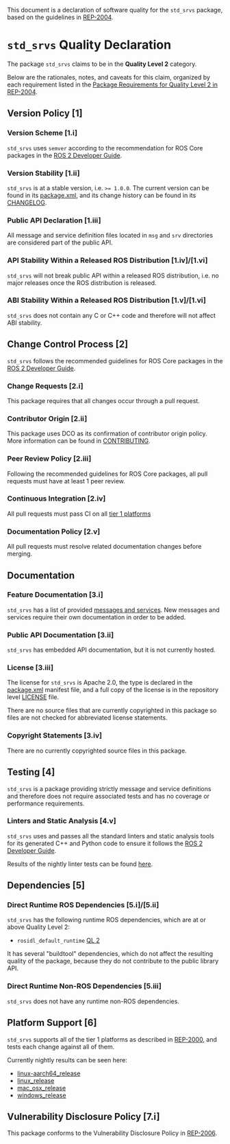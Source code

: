 This document is a declaration of software quality for the `std_srvs` package, based on the guidelines in [REP-2004](https://www.ros.org/reps/rep-2004.html).

# `std_srvs` Quality Declaration

The package `std_srvs` claims to be in the **Quality Level 2** category.

Below are the rationales, notes, and caveats for this claim, organized by each requirement listed in the [Package Requirements for Quality Level 2 in REP-2004](https://www.ros.org/reps/rep-2004.html).

## Version Policy [1]

### Version Scheme [1.i]

`std_srvs` uses `semver` according to the recommendation for ROS Core packages in the [ROS 2 Developer Guide](https://index.ros.org/doc/ros2/Contributing/Developer-Guide/#versioning).

### Version Stability [1.ii]

`std_srvs` is at a stable version, i.e. `>= 1.0.0`.
The current version can be found in its [package.xml](package.xml), and its change history can be found in its [CHANGELOG](CHANGELOG.rst).

### Public API Declaration [1.iii]

All message and service definition files located in `msg` and `srv` directories are considered part of the public API.

### API Stability Within a Released ROS Distribution [1.iv]/[1.vi]

`std_srvs` will not break public API within a released ROS distribution, i.e. no major releases once the ROS distribution is released.

### ABI Stability Within a Released ROS Distribution [1.v]/[1.vi]

`std_srvs` does not contain any C or C++ code and therefore will not affect ABI stability.

## Change Control Process [2]

`std_srvs` follows the recommended guidelines for ROS Core packages in the [ROS 2 Developer Guide](https://index.ros.org/doc/ros2/Contributing/Developer-Guide/#package-requirements).

### Change Requests [2.i]

This package requires that all changes occur through a pull request.

### Contributor Origin [2.ii]

This package uses DCO as its confirmation of contributor origin policy. More information can be found in [CONTRIBUTING](../CONTRIBUTING.md).

### Peer Review Policy [2.iii]

Following the recommended guidelines for ROS Core packages, all pull requests must have at least 1 peer review.

### Continuous Integration [2.iv]

All pull requests must pass CI on all [tier 1 platforms](https://www.ros.org/reps/rep-2000.html#support-tiers)

### Documentation Policy [2.v]

All pull requests must resolve related documentation changes before merging.

## Documentation

### Feature Documentation [3.i]

`std_srvs` has a list of provided [messages and services](README.md).
New messages and services require their own documentation in order to be added.

### Public API Documentation [3.ii]

`std_srvs` has embedded API documentation, but it is not currently hosted.

### License [3.iii]

The license for `std_srvs` is Apache 2.0, the type is declared in the [package.xml](package.xml) manifest file, and a full copy of the license is in the repository level [LICENSE](../LICENSE) file.

There are no source files that are currently copyrighted in this package so files are not checked for abbreviated license statements.

### Copyright Statements [3.iv]

There are no currently copyrighted source files in this package.

## Testing [4]

`std_srvs` is a package providing strictly message and service definitions and therefore does not require associated tests and has no coverage or performance requirements.

### Linters and Static Analysis [4.v]

`std_srvs` uses and passes all the standard linters and static analysis tools for its generated C++ and Python code to ensure it follows the [ROS 2 Developer Guide](https://index.ros.org/doc/ros2/Contributing/Developer-Guide/#linters).

Results of the nightly linter tests can be found [here](http://build.ros2.org/view/Epr/job/Epr__common_interfaces__ubuntu_bionic_amd64/lastBuild/testReport/std_srvs/).

## Dependencies [5]

### Direct Runtime ROS Dependencies [5.i]/[5.ii]

`std_srvs` has the following runtime ROS dependencies, which are at or above Quality Level 2:
* `rosidl_default_runtime` [QL 2](https://github.com/ros2/rosidl_defaults/tree/foxy/rosidl_default_runtime/QUALITY_DECLARATION.md)

It has several "buildtool" dependencies, which do not affect the resulting quality of the package, because they do not contribute to the public library API.

### Direct Runtime Non-ROS Dependencies [5.iii]

`std_srvs` does not have any runtime non-ROS dependencies.

## Platform Support [6]

`std_srvs` supports all of the tier 1 platforms as described in [REP-2000](https://www.ros.org/reps/rep-2000.html#support-tiers), and tests each change against all of them.

Currently nightly results can be seen here:
* [linux-aarch64_release](https://ci.ros2.org/view/nightly/job/nightly_linux-aarch64_release/lastBuild/testReport/std_srvs/)
* [linux_release](https://ci.ros2.org/view/nightly/job/nightly_linux_release/lastBuild/testReport/std_srvs/)
* [mac_osx_release](https://ci.ros2.org/view/nightly/job/nightly_osx_release/lastBuild/testReport/std_srvs/)
* [windows_release](https://ci.ros2.org/view/nightly/job/nightly_win_rel/lastBuild/testReport/std_srvs/)

## Vulnerability Disclosure Policy [7.i]

This package conforms to the Vulnerability Disclosure Policy in [REP-2006](https://www.ros.org/reps/rep-2006.html).
